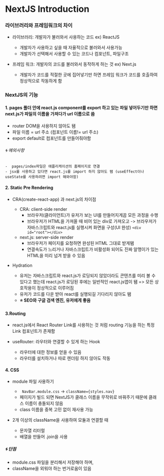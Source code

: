 # NextJS Introduction

### 라이브러리와 프레임워크의 차이
- 라이브러리: 개발자가 불러와서 사용하는 코드 ex) ReactJS
    - 개발자가 사용하고 싶을 때 자율적으로 불러와서 사용가능
    - 개발자가 선택해서 사용할 수 있는 코드나 컴포넌트, 파일구조

- 프레임 워크: 개발자의 코드를 불러와서 동작하게 하는 것 ex) Next.js
    - 개발자가 코드를 적절한 곳에 집어넣기만 하면 프레임 워크가 코드를 호출하여 정상적으로 작동하게 함

### NextJS의 기능
#### 1. pages 폴더 안에 react.js component를 export 하고 있는 파일 넣어두기만 하면 next.js가 파일의 이름을 가져다가 url 이름으로 씀
- router DOM을 사용하지 않아도 됌
- 파일 이름 = url 주소 (컴포넌트 이름!= url 주소)
- export default로 컴포넌트를 만들어줘야함
###### 🌀 예외사항
    -  pages/index파일은 애플리케이션의 홈페이지로 연결
    - jsx를 사용하고 있다면 react.js를 import 하지 않아도 됌 (useEffect이나 useState를 사용하려면 import 해와야함)

#### 2. Static Pre Rendering
- CRA(create-react-app) 과 next.js의 차이점
    - CRA: client-side render
        - 브라우저(클라이언트)가 유저가 보는 UI를 만들어지게끔 모든 과정을 수행
        - 브라우저가 HTML을 가져올 때 비어 있는 div로 가져오고 -> 브라우저가 자바스크립트와 react.js를 실행시켜 화면을 구성(UI 완성)
        `<div id="root"></div>`
    - next.js: server-side render   
        - 브라우저가 페이지를 요청하면 완성된 HTML 그대로 받게됌
        - 연결속도가 느리거나 자바스크립트가 비활성화 되어도 진짜 알맹이가 있는 HTML을 미리 넘겨 받을 수 있음

- Hydration
    - 유저는 자바스크립트와 react.js가 로딩되지 않았더라도 콘텐츠를 미리 볼 수 있다고 했는데 react.js가 로딩된 후에는 일반적인 react.js앱이 됌 => 모든 상호작용이 정상적으로 이루어짐
    - 유저가 코드를 다운 받아 react를 실행되길 기다리지 않아도 됌
    - <b>⭐️ SEO와 구글 검색 엔진, 유저에게 좋음</b>

#### 3.Routing
- react.js에서 React Router Link를 사용하는 것 처럼 routing 기능을 하는 특정 Link 컴포넌트가 존재함

- useRouter: 라우터와 연결할 수 있게 하는 Hook
    - 라우터에 대한 정보를 얻을 수 있음
    - 라우터를 설치하거나 따로 렌더링 하지 않아도 작동

#### 4. CSS 
- module 파일 사용하기
    - ` NavBar.module.css` -> `className={styles.nav}`
    - 페이지가 빌드 되면 NextJS가 클래스 이름을 무작위로 바꿔주기 때문에 클래스 이름이 충돌되지 않음
    - class 이름을 중복 고민 없이 재사용 가능

- 2개 이상의 className을 사용하여 모듈과 연결할 때
    - 문자열 리터럴
    - 배열을 만들어 .join을 사용

##### 🌀 단점
- module.css 파일을 분리해서 저장해야 하며,
- className을 외워야 하는 번거로움이 있음


